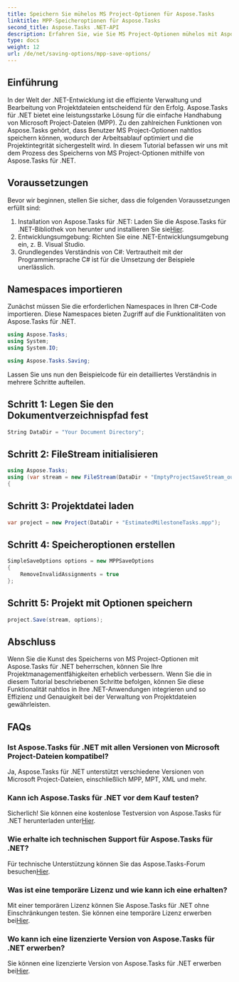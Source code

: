 ```yaml
---
title: Speichern Sie mühelos MS Project-Optionen für Aspose.Tasks
linktitle: MPP-Speicheroptionen für Aspose.Tasks
second_title: Aspose.Tasks .NET-API
description: Erfahren Sie, wie Sie MS Project-Optionen mühelos mit Aspose.Tasks für .NET speichern. Steigern Sie die Effizienz Ihres Projektmanagements.
type: docs
weight: 12
url: /de/net/saving-options/mpp-save-options/
---
```

## Einführung
In der Welt der .NET-Entwicklung ist die effiziente Verwaltung und Bearbeitung von Projektdateien entscheidend für den Erfolg. Aspose.Tasks für .NET bietet eine leistungsstarke Lösung für die einfache Handhabung von Microsoft Project-Dateien (MPP). Zu den zahlreichen Funktionen von Aspose.Tasks gehört, dass Benutzer MS Project-Optionen nahtlos speichern können, wodurch der Arbeitsablauf optimiert und die Projektintegrität sichergestellt wird. In diesem Tutorial befassen wir uns mit dem Prozess des Speicherns von MS Project-Optionen mithilfe von Aspose.Tasks für .NET.
## Voraussetzungen
Bevor wir beginnen, stellen Sie sicher, dass die folgenden Voraussetzungen erfüllt sind:
1.  Installation von Aspose.Tasks für .NET: Laden Sie die Aspose.Tasks für .NET-Bibliothek von herunter und installieren Sie sie[Hier](https://releases.aspose.com/tasks/net/).
2. Entwicklungsumgebung: Richten Sie eine .NET-Entwicklungsumgebung ein, z. B. Visual Studio.
3. Grundlegendes Verständnis von C#: Vertrautheit mit der Programmiersprache C# ist für die Umsetzung der Beispiele unerlässlich.

## Namespaces importieren
Zunächst müssen Sie die erforderlichen Namespaces in Ihren C#-Code importieren. Diese Namespaces bieten Zugriff auf die Funktionalitäten von Aspose.Tasks für .NET.

```csharp
using Aspose.Tasks;
using System;
using System.IO;

using Aspose.Tasks.Saving;
```

Lassen Sie uns nun den Beispielcode für ein detailliertes Verständnis in mehrere Schritte aufteilen.
## Schritt 1: Legen Sie den Dokumentverzeichnispfad fest
```csharp
String DataDir = "Your Document Directory";
```
## Schritt 2: FileStream initialisieren
```csharp
using Aspose.Tasks;
using (var stream = new FileStream(DataDir + "EmptyProjectSaveStream_out.xml", FileMode.Create, FileAccess.Write))
{
```
## Schritt 3: Projektdatei laden
```csharp
var project = new Project(DataDir + "EstimatedMilestoneTasks.mpp");
```
## Schritt 4: Speicheroptionen erstellen
```csharp
SimpleSaveOptions options = new MPPSaveOptions
{
	RemoveInvalidAssignments = true
};
```
## Schritt 5: Projekt mit Optionen speichern
```csharp
project.Save(stream, options);
```

## Abschluss
Wenn Sie die Kunst des Speicherns von MS Project-Optionen mit Aspose.Tasks für .NET beherrschen, können Sie Ihre Projektmanagementfähigkeiten erheblich verbessern. Wenn Sie die in diesem Tutorial beschriebenen Schritte befolgen, können Sie diese Funktionalität nahtlos in Ihre .NET-Anwendungen integrieren und so Effizienz und Genauigkeit bei der Verwaltung von Projektdateien gewährleisten.

## FAQs
### Ist Aspose.Tasks für .NET mit allen Versionen von Microsoft Project-Dateien kompatibel?
Ja, Aspose.Tasks für .NET unterstützt verschiedene Versionen von Microsoft Project-Dateien, einschließlich MPP, MPT, XML und mehr.
### Kann ich Aspose.Tasks für .NET vor dem Kauf testen?
 Sicherlich! Sie können eine kostenlose Testversion von Aspose.Tasks für .NET herunterladen unter[Hier](https://releases.aspose.com/).
### Wie erhalte ich technischen Support für Aspose.Tasks für .NET?
Für technische Unterstützung können Sie das Aspose.Tasks-Forum besuchen[Hier](https://forum.aspose.com/c/tasks/15).
### Was ist eine temporäre Lizenz und wie kann ich eine erhalten?
 Mit einer temporären Lizenz können Sie Aspose.Tasks für .NET ohne Einschränkungen testen. Sie können eine temporäre Lizenz erwerben bei[Hier](https://purchase.aspose.com/temporary-license/).
### Wo kann ich eine lizenzierte Version von Aspose.Tasks für .NET erwerben?
 Sie können eine lizenzierte Version von Aspose.Tasks für .NET erwerben bei[Hier](https://purchase.aspose.com/buy).